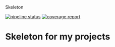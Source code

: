 Skeleton

[![pipeline status](https://gitlab.com/fldar/skeleton/badges/skeleton/pipeline.svg)](https://gitlab.com/fldar/skeleton/-/commits/skeleton)
[![coverage report](https://gitlab.com/fldar/skeleton/badges/skeleton/coverage.svg)](https://gitlab.com/fldar/skeleton/-/commits/skeleton)

# Skeleton for my projects
